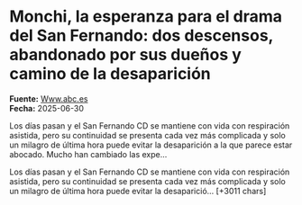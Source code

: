 # Monchi, la esperanza para el drama del San Fernando: dos descensos, abandonado por sus dueños y camino de la desaparición

**Fuente:** [Www.abc.es](https://www.abc.es/deportes/futbol/drama-san-fernando-dos-descensos-seguidos-abandonado-20250630145044-nt.html)  
**Fecha:** 2025-06-30

Los días pasan y el San Fernando CD se mantiene con vida con respiración asistida, pero su continuidad se presenta cada vez más complicada y solo un milagro de última hora puede evitar la desaparición a la que parece estar abocado. Mucho han cambiado las expe…

Los días pasan y el San Fernando CD se mantiene con vida con respiración asistida, pero su continuidad se presenta cada vez más complicada y solo un milagro de última hora puede evitar la desaparició… [+3011 chars]
